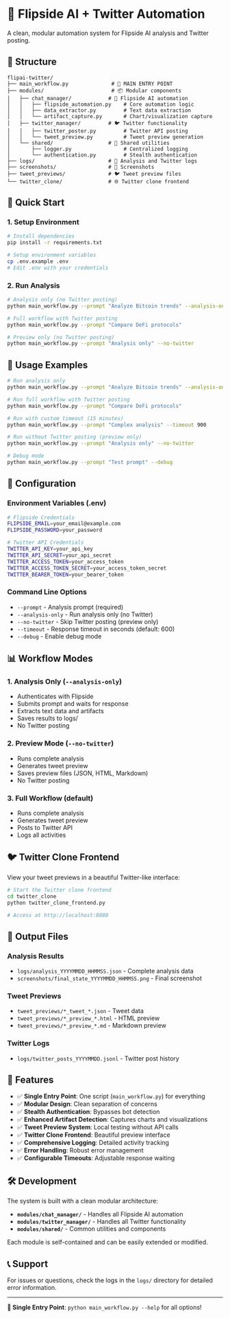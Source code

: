# 🚀 Flipside AI + Twitter Automation

A clean, modular automation system for Flipside AI analysis and Twitter posting.

## 📁 Structure

```
flipai-twitter/
├── main_workflow.py              # 🎯 MAIN ENTRY POINT
├── modules/                      # 📦 Modular components
│   ├── chat_manager/            # 💬 Flipside AI automation
│   │   ├── flipside_automation.py    # Core automation logic
│   │   ├── data_extractor.py         # Text data extraction
│   │   └── artifact_capture.py       # Chart/visualization capture
│   ├── twitter_manager/         # 🐦 Twitter functionality
│   │   ├── twitter_poster.py         # Twitter API posting
│   │   └── tweet_preview.py          # Tweet preview generation
│   └── shared/                  # 🔧 Shared utilities
│       ├── logger.py                 # Centralized logging
│       └── authentication.py         # Stealth authentication
├── logs/                        # 📝 Analysis and Twitter logs
├── screenshots/                 # 📸 Screenshots
├── tweet_previews/              # 🐦 Tweet preview files
└── twitter_clone/               # 🌐 Twitter clone frontend
```

## 🚀 Quick Start

### 1. Setup Environment
```bash
# Install dependencies
pip install -r requirements.txt

# Setup environment variables
cp .env.example .env
# Edit .env with your credentials
```

### 2. Run Analysis
```bash
# Analysis only (no Twitter posting)
python main_workflow.py --prompt "Analyze Bitcoin trends" --analysis-only

# Full workflow with Twitter posting
python main_workflow.py --prompt "Compare DeFi protocols"

# Preview only (no Twitter posting)
python main_workflow.py --prompt "Analysis only" --no-twitter
```

## 🎯 Usage Examples

```bash
# Run analysis only
python main_workflow.py --prompt "Analyze Bitcoin trends" --analysis-only

# Run full workflow with Twitter posting
python main_workflow.py --prompt "Compare DeFi protocols"

# Run with custom timeout (15 minutes)
python main_workflow.py --prompt "Complex analysis" --timeout 900

# Run without Twitter posting (preview only)
python main_workflow.py --prompt "Analysis only" --no-twitter

# Debug mode
python main_workflow.py --prompt "Test prompt" --debug
```

## 🔧 Configuration

### Environment Variables (.env)
```bash
# Flipside Credentials
FLIPSIDE_EMAIL=your_email@example.com
FLIPSIDE_PASSWORD=your_password

# Twitter API Credentials
TWITTER_API_KEY=your_api_key
TWITTER_API_SECRET=your_api_secret
TWITTER_ACCESS_TOKEN=your_access_token
TWITTER_ACCESS_TOKEN_SECRET=your_access_token_secret
TWITTER_BEARER_TOKEN=your_bearer_token
```

### Command Line Options
- `--prompt` - Analysis prompt (required)
- `--analysis-only` - Run analysis only (no Twitter)
- `--no-twitter` - Skip Twitter posting (preview only)
- `--timeout` - Response timeout in seconds (default: 600)
- `--debug` - Enable debug mode

## 📊 Workflow Modes

### 1. Analysis Only (`--analysis-only`)
- Authenticates with Flipside
- Submits prompt and waits for response
- Extracts text data and artifacts
- Saves results to logs/
- No Twitter posting

### 2. Preview Mode (`--no-twitter`)
- Runs complete analysis
- Generates tweet preview
- Saves preview files (JSON, HTML, Markdown)
- No Twitter posting

### 3. Full Workflow (default)
- Runs complete analysis
- Generates tweet preview
- Posts to Twitter API
- Logs all activities

## 🐦 Twitter Clone Frontend

View your tweet previews in a beautiful Twitter-like interface:

```bash
# Start the Twitter clone frontend
cd twitter_clone
python twitter_clone_frontend.py

# Access at http://localhost:8080
```

## 📝 Output Files

### Analysis Results
- `logs/analysis_YYYYMMDD_HHMMSS.json` - Complete analysis data
- `screenshots/final_state_YYYYMMDD_HHMMSS.png` - Final screenshot

### Tweet Previews
- `tweet_previews/*_tweet_*.json` - Tweet data
- `tweet_previews/*_preview_*.html` - HTML preview
- `tweet_previews/*_preview_*.md` - Markdown preview

### Twitter Logs
- `logs/twitter_posts_YYYYMMDD.jsonl` - Twitter post history

## 🎉 Features

- ✅ **Single Entry Point**: One script (`main_workflow.py`) for everything
- ✅ **Modular Design**: Clean separation of concerns
- ✅ **Stealth Authentication**: Bypasses bot detection
- ✅ **Enhanced Artifact Detection**: Captures charts and visualizations
- ✅ **Tweet Preview System**: Local testing without API calls
- ✅ **Twitter Clone Frontend**: Beautiful preview interface
- ✅ **Comprehensive Logging**: Detailed activity tracking
- ✅ **Error Handling**: Robust error management
- ✅ **Configurable Timeouts**: Adjustable response waiting

## 🛠️ Development

The system is built with a clean modular architecture:

- **`modules/chat_manager/`** - Handles all Flipside AI automation
- **`modules/twitter_manager/`** - Handles all Twitter functionality
- **`modules/shared/`** - Common utilities and components

Each module is self-contained and can be easily extended or modified.

## 📞 Support

For issues or questions, check the logs in the `logs/` directory for detailed error information.

---

**🎯 Single Entry Point**: `python main_workflow.py --help` for all options!
